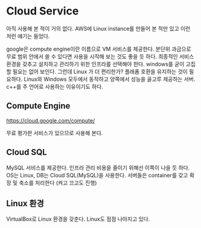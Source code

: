 # Cloud Service 

아직 사용해 본 적이 거의 없다. AWS에 Linux instance를 만들어 본 적만 있고 이런 저런 얘기는 들었다. 

google은 compute engine이란 이름으로 VM 서비스를 제공한다. 분단위 과금으로 무료 범위 안에서 쓸 수 있다면 사용을 시작해 보는 것도 좋을 듯 하다. 최종적인 서비스 환경을 갖추고 설치하고 관리하기 위한 인프라를 선택해야 한다. windows를 굳이 고집할 필요는 없어 보인다. 그런데 Linux 가 더 편리한가? 플래폼 호환을 유지하는 것이 필요하다. Linux와 Windows 모두에서 동작하고 양쪽에서 성능을 골고루 제공하는 서버. c++를 주 언어로 사용하는 이유이기도 하다. 

## Compute Engine 

https://cloud.google.com/compute/

무료 평가판 서비스가 있으므로 사용해 본다. 



## Cloud SQL 

MySQL 서비스를 제공한다. 인프라 관리 비용을 줄이기 위해선 이쪽이 나을 듯 하다. OS는 Linux, DB는 Cloud SQL(MySQL)을 사용한다. 서버들은 container를 갖고 확장 및 축소를 처리한다 (켜고 끄고도 진행)



## Linux 환경 

VirtualBox로 Linux 환경을 갖춘다.  Linux도 점점 나아지고 있다. 



















